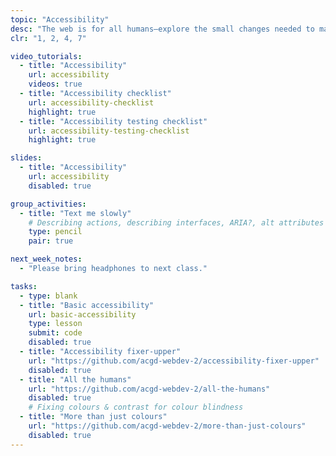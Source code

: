 ```yaml
---
topic: "Accessibility"
desc: "The web is for all humans—explore the small changes needed to make that a reality."
clr: "1, 2, 4, 7"

video_tutorials:
  - title: "Accessibility"
    url: accessibility
    videos: true
  - title: "Accessibility checklist"
    url: accessibility-checklist
    highlight: true
  - title: "Accessibility testing checklist"
    url: accessibility-testing-checklist
    highlight: true

slides:
  - title: "Accessibility"
    url: accessibility
    disabled: true

group_activities:
  - title: "Text me slowly"
    # Describing actions, describing interfaces, ARIA?, alt attributes
    type: pencil
    pair: true

next_week_notes:
  - "Please bring headphones to next class."

tasks:
  - type: blank
  - title: "Basic accessibility"
    url: basic-accessibility
    type: lesson
    submit: code
    disabled: true
  - title: "Accessibility fixer-upper"
    url: "https://github.com/acgd-webdev-2/accessibility-fixer-upper"
    disabled: true
  - title: "All the humans"
    url: "https://github.com/acgd-webdev-2/all-the-humans"
    disabled: true
    # Fixing colours & contrast for colour blindness
  - title: "More than just colours"
    url: "https://github.com/acgd-webdev-2/more-than-just-colours"
    disabled: true
---
```

